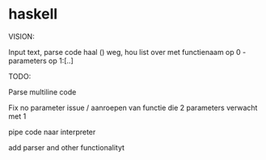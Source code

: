 # haskell


VISION:

Input text, parse code haal () weg, hou list over met functienaam op 0 - parameters op 1:[..]




TODO:


Parse multiline code 


Fix no parameter issue / aanroepen van functie die 2 parameters verwacht met 1


pipe code naar interpreter


add parser and other functionalityt


